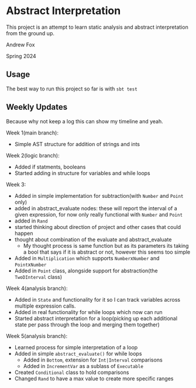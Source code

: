 # Abstract Interpretation

This project is an attempt to learn static analysis and abstract interpretation from the ground up.

Andrew Fox

Spring 2024

## Usage

The best way to run this project so far is with `sbt test`

## Weekly Updates

Because why not keep a log this can show my timeline and yeah.

Week 1(main branch):

- Simple AST structure for addition of strings and ints

Week 2(logic branch):

- Added if statments, booleans
- Started adding in structure for variables and while loops

Week 3:

- Added in simple implementation for subtraction(with `Number` and `Point` only)
- added in abstract_evaluate nodes: these will report the interval of a given expression, for now only really functional with `Number` and `Point`
- added in `Rand`
- started thinking about direction of project and other cases that could happen
- thought about combination of the evaluate and abstract_evaluate
  - My thought process is same function but as its parameters its taking a bool that says if it is abstract or not, however this seems too simple
- Added in `Multiplication` which supports `Number`x`Number` and `Point`x`Number`
- Added in `Point` class, alongside support for abstraction(the `TwoDInterval` class)

Week 4(analysis branch):

- Added in `State` and functionality for it so I can track variables across multiple expression calls.
- Added in real functionality for while loops which now can run
- Started abstract interpretation for a loop(picking up each additional state per pass through the loop and merging them together)

Week 5(analysis branch):

- Learned process for simple interpretation of a loop
- Added in simple `abstract_evaluate()` for while loops
  - Added in `Bottom`, extension for `Int|Interval` comparisons
  - Added in `IncrementVar` as a sublass of `Executable`
- Created `Conditional` class to hold comparisons
- Changed `Rand` to have a max value to create more specific ranges
